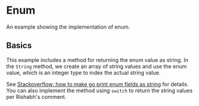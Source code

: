 # Enum

An example showing the implementation of enum.

## Basics

This example includes a method for returning the enum value as string. In the `String` method, we create an array of
string values and use the enum value, which is an integer type to index the actual string value.

See [Stackoverflow: how to make go print enum fields as string](https://stackoverflow.com/questions/41480543/how-to-make-go-print-enum-fields-as-string/62291060#62291060) for details. You can also implement the method using `switch` to return the string values per Rishabh's comment.
